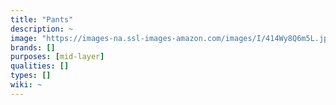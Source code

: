 ```yaml
---
title: "Pants"
description: ~
image: "https://images-na.ssl-images-amazon.com/images/I/414Wy8Q6m5L.jpg"
brands: []
purposes: [mid-layer]
qualities: []
types: []
wiki: ~
---
```

